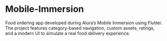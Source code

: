 # Mobile-Immersion
Food ordering app developed during Alura’s Mobile Immersion using Flutter. The project features category-based navigation, custom assets, ratings, and a modern UI to simulate a real food delivery experience.

